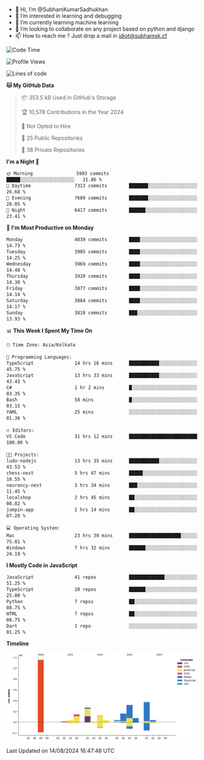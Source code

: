 - 👋 Hi, I’m @SubhamKumarSadhukhan
- 👀 I’m interested in learning and debugging
- 🌱 I’m currently learning machine learning
- 💞️ I’m looking to collaborate on any project based on python and django
- 📫 How to reach me ?
      Just drop a mail in idiot@subhamsk.cf

<!---
SubhamKumarSadhukhan/SubhamKumarSadhukhan is a ✨ special ✨ repository because its `README.md` (this file) appears on your GitHub profile.
You can click the Preview link to take a look at your changes.
--->


<!--START_SECTION:waka-->
![Code Time](http://img.shields.io/badge/Code%20Time-2%2C407%20hrs%2040%20mins-blue)

![Profile Views](http://img.shields.io/badge/Profile%20Views-1-blue)

![Lines of code](https://img.shields.io/badge/From%20Hello%20World%20I%27ve%20Written-2.8%20million%20lines%20of%20code-blue)

**🐱 My GitHub Data** 

> 📦 353.5 kB Used in GitHub's Storage 
 > 
> 🏆 10,578 Contributions in the Year 2024
 > 
> 🚫 Not Opted to Hire
 > 
> 📜 25 Public Repositories 
 > 
> 🔑 38 Private Repositories 
 > 
**I'm a Night 🦉** 

```text
🌞 Morning                5993 commits        █████░░░░░░░░░░░░░░░░░░░░   21.86 % 
🌆 Daytime                7313 commits        ███████░░░░░░░░░░░░░░░░░░   26.68 % 
🌃 Evening                7689 commits        ███████░░░░░░░░░░░░░░░░░░   28.05 % 
🌙 Night                  6417 commits        ██████░░░░░░░░░░░░░░░░░░░   23.41 % 
```
📅 **I'm Most Productive on Monday** 

```text
Monday                   4039 commits        ████░░░░░░░░░░░░░░░░░░░░░   14.73 % 
Tuesday                  3905 commits        ████░░░░░░░░░░░░░░░░░░░░░   14.25 % 
Wednesday                3969 commits        ████░░░░░░░░░░░░░░░░░░░░░   14.48 % 
Thursday                 3920 commits        ████░░░░░░░░░░░░░░░░░░░░░   14.30 % 
Friday                   3877 commits        ████░░░░░░░░░░░░░░░░░░░░░   14.14 % 
Saturday                 3884 commits        ████░░░░░░░░░░░░░░░░░░░░░   14.17 % 
Sunday                   3818 commits        ███░░░░░░░░░░░░░░░░░░░░░░   13.93 % 
```


📊 **This Week I Spent My Time On** 

```text
🕑︎ Time Zone: Asia/Kolkata

💬 Programming Languages: 
TypeScript               14 hrs 16 mins      ███████████░░░░░░░░░░░░░░   45.75 % 
JavaScript               13 hrs 33 mins      ███████████░░░░░░░░░░░░░░   43.43 % 
C#                       1 hr 2 mins         █░░░░░░░░░░░░░░░░░░░░░░░░   03.35 % 
Bash                     58 mins             █░░░░░░░░░░░░░░░░░░░░░░░░   03.15 % 
YAML                     25 mins             ░░░░░░░░░░░░░░░░░░░░░░░░░   01.36 % 

🔥 Editors: 
VS Code                  31 hrs 12 mins      █████████████████████████   100.00 % 

🐱‍💻 Projects: 
ludo-nodejs              13 hrs 35 mins      ███████████░░░░░░░░░░░░░░   43.53 % 
chess-nest               5 hrs 47 mins       █████░░░░░░░░░░░░░░░░░░░░   18.55 % 
neuroncy-nest            3 hrs 34 mins       ███░░░░░░░░░░░░░░░░░░░░░░   11.45 % 
localshop                2 hrs 45 mins       ██░░░░░░░░░░░░░░░░░░░░░░░   08.82 % 
jumpin-app               2 hrs 14 mins       ██░░░░░░░░░░░░░░░░░░░░░░░   07.20 % 

💻 Operating System: 
Mac                      23 hrs 39 mins      ███████████████████░░░░░░   75.81 % 
Windows                  7 hrs 32 mins       ██████░░░░░░░░░░░░░░░░░░░   24.19 % 
```

**I Mostly Code in JavaScript** 

```text
JavaScript               41 repos            █████████████░░░░░░░░░░░░   51.25 % 
TypeScript               20 repos            ██████░░░░░░░░░░░░░░░░░░░   25.00 % 
Python                   7 repos             ██░░░░░░░░░░░░░░░░░░░░░░░   08.75 % 
HTML                     7 repos             ██░░░░░░░░░░░░░░░░░░░░░░░   08.75 % 
Dart                     1 repo              ░░░░░░░░░░░░░░░░░░░░░░░░░   01.25 % 
```



**Timeline**

![Lines of Code chart](https://raw.githubusercontent.com/SubhamKumarSadhukhan/SubhamKumarSadhukhan/main/assets/bar_graph.png)


 Last Updated on 14/08/2024 16:47:48 UTC
<!--END_SECTION:waka-->
